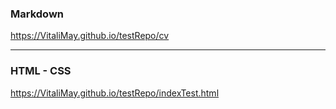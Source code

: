 
### Markdown

https://VitaliMay.github.io/testRepo/cv

----
### HTML - CSS

https://VitaliMay.github.io/testRepo/indexTest.html

